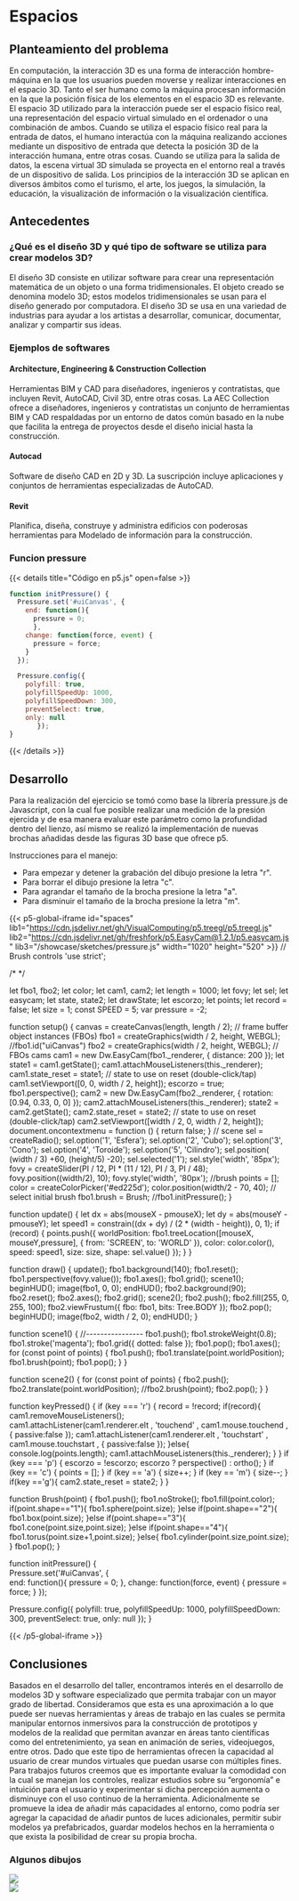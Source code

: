 # Espacios

## Planteamiento del problema
En computación, la interacción 3D es una forma de interacción hombre-máquina en la que los usuarios pueden moverse y realizar interacciones en el espacio 3D. Tanto el ser humano como la máquina procesan información en la que la posición física de los elementos en el espacio 3D es relevante.
El espacio 3D utilizado para la interacción puede ser el espacio físico real, una representación del espacio virtual simulado en el ordenador o una combinación de ambos. Cuando se utiliza el espacio físico real para la entrada de datos, el humano interactúa con la máquina realizando acciones mediante un dispositivo de entrada que detecta la posición 3D de la interacción humana, entre otras cosas. Cuando se utiliza para la salida de datos, la escena virtual 3D simulada se proyecta en el entorno real a través de un dispositivo de salida. Los principios de la interacción 3D se aplican en diversos ámbitos como el turismo, el arte, los juegos, la simulación, la educación, la visualización de información o la visualización científica.

## Antecedentes

### ¿Qué es el diseño 3D y qué tipo de software se utiliza para crear modelos 3D?

El diseño 3D consiste en utilizar software para crear una representación matemática de un objeto o una forma tridimensionales. El objeto creado se denomina modelo 3D; estos modelos tridimensionales se usan para el diseño generado por computadora. El diseño 3D se usa en una variedad de industrias para ayudar a los artistas a desarrollar, comunicar, documentar, analizar y compartir sus ideas.

### Ejemplos de softwares

#### Architecture, Engineering & Construction Collection
Herramientas BIM y CAD para diseñadores, ingenieros y contratistas, que incluyen Revit, AutoCAD, Civil 3D, entre otras cosas. La AEC Collection ofrece a diseñadores, ingenieros y contratistas un conjunto de herramientas BIM y CAD respaldadas por un entorno de datos común basado en la nube que facilita la entrega de proyectos desde el diseño inicial hasta la construcción.

#### Autocad
Software de diseño CAD en 2D y 3D. La suscripción incluye aplicaciones y conjuntos de herramientas especializadas de AutoCAD.

#### Revit
Planifica, diseña, construye y administra edificios con poderosas herramientas para Modelado de información para la construcción.

### Funcion pressure


{{< details title="Código en p5.js" open=false >}}
```js
function initPressure() {  
  Pressure.set('#uiCanvas', {      
    end: function(){
      pressure = 0;
      },
    change: function(force, event) {
      pressure = force;
    }
  });

  Pressure.config({
    polyfill: true, 
    polyfillSpeedUp: 1000, 
    polyfillSpeedDown: 300,
    preventSelect: true,
    only: null
       });
}
```
{{< /details >}}

## Desarrollo

Para la realización del ejercicio se tomó como base la librería pressure.js de Javascript, con la cual fue posible realizar una medición de la presión ejercida y de esa manera evaluar este parámetro como la profundidad dentro del lienzo, así mismo se realizó la implementación de nuevas brochas añadidas desde las figuras 3D base que ofrece p5.

Instrucciones para el manejo:
- Para empezar y detener la grabación del dibujo presione la letra "r".
- Para borrar el dibujo presione la letra "c".
- Para agrandar el tamaño de la brocha presione la letra "a".
- Para disminuir el tamaño de la brocha presione la letra "m".

{{< p5-global-iframe id="spaces" lib1="https://cdn.jsdelivr.net/gh/VisualComputing/p5.treegl/p5.treegl.js" lib2="https://cdn.jsdelivr.net/gh/freshfork/p5.EasyCam@1.2.1/p5.easycam.js" lib3="/showcase/sketches/pressure.js" width="1020" height="520" >}}
// Brush controls
'use strict';

/*
*/

let fbo1, fbo2;
let color;
let cam1, cam2;
let length = 1000;
let fovy;
let sel;
let easycam; 
let state, state2; 
let drawState;
let escorzo; 
let points; 
let record = false;
let size = 1;
const SPEED = 5;
var pressure = -2; 

function setup() {
  canvas = createCanvas(length, length / 2);
  // frame buffer object instances (FBOs)
  fbo1 = createGraphics(width / 2, height, WEBGL);
  //fbo1.id("uiCanvas")
  fbo2 = createGraphics(width / 2, height, WEBGL);
  // FBOs cams
  cam1 = new Dw.EasyCam(fbo1._renderer, { distance: 200 });
  let state1 = cam1.getState();
  cam1.attachMouseListeners(this._renderer);
  cam1.state_reset = state1;   // state to use on reset (double-click/tap)
  cam1.setViewport([0, 0, width / 2, height]);
  escorzo = true;
  fbo1.perspective();
  cam2 = new Dw.EasyCam(fbo2._renderer, { rotation: [0.94, 0.33, 0, 0] });
  cam2.attachMouseListeners(this._renderer);
  state2 = cam2.getState();
  cam2.state_reset = state2;   // state to use on reset (double-click/tap)
  cam2.setViewport([width / 2, 0, width / 2, height]);
  document.oncontextmenu = function () { return false; }
  // scene
  sel = createRadio(); sel.option('1', 'Esfera'); sel.option('2', 'Cubo'); sel.option('3', 'Cono'); sel.option('4', 'Toroide'); sel.option('5', 'Cilindro');
  sel.position( (width / 3) +60, (height/5) -20); 
  sel.selected('1'); sel.style('width', '85px');
  fovy = createSlider(PI / 12, PI * (11 / 12), PI / 3, PI / 48);
  fovy.position((width/2), 10);
  fovy.style('width', '80px');
  //brush
  points = [];
  color = createColorPicker('#ed225d');
  color.position(width/2 - 70, 40);
  // select initial brush
  fbo1.brush = Brush;
  //fbo1.initPressure();
}

function update() {
  let dx = abs(mouseX - pmouseX);
  let dy = abs(mouseY - pmouseY);
  let speed1 = constrain((dx + dy) / (2 * (width - height)), 0, 1);
  if (record) {
    points.push({
      worldPosition: fbo1.treeLocation([mouseX, mouseY,pressure], { from: 'SCREEN', to: 'WORLD' }),
      color: color.color(),
      speed: speed1,
      size: size,
      shape: sel.value()
    });
  }
}

function draw() {
  update();
  fbo1.background(140);
  fbo1.reset();
  fbo1.perspective(fovy.value());
  fbo1.axes();
  fbo1.grid();
  scene1();
  beginHUD();
  image(fbo1, 0, 0);
  endHUD();
  fbo2.background(90);
  fbo2.reset();
  fbo2.axes();
  fbo2.grid();
  scene2();
  fbo2.push();
  fbo2.fill(255, 0, 255, 100);
  fbo2.viewFrustum({ fbo: fbo1, bits: Tree.BODY });
  fbo2.pop();
  beginHUD();
  image(fbo2, width / 2, 0);
  endHUD();
}

function scene1() {
  //----------------
  fbo1.push();
  fbo1.strokeWeight(0.8);
  fbo1.stroke('magenta');
  fbo1.grid({ dotted: false });
  fbo1.pop();
  fbo1.axes();
  for (const point of points) {
    fbo1.push();
    fbo1.translate(point.worldPosition);
    fbo1.brush(point);
    fbo1.pop();
  }
}

function scene2() {
  for (const point of points) {
    fbo2.push();
    fbo2.translate(point.worldPosition);
    //fbo2.brush(point);
    fbo2.pop();
  }
}


function keyPressed() { 
  if (key === 'r') { 
    record = !record;
    if(record){ 
      cam1.removeMouseListeners();     
      cam1.attachListener(cam1.renderer.elt , 'touchend' , cam1.mouse.touchend , { passive:false });
      cam1.attachListener(cam1.renderer.elt , 'touchstart' , cam1.mouse.touchstart , { passive:false }); 
    }else{ 
      console.log(points.length);
      cam1.attachMouseListeners(this._renderer); 
    }
  }
  if (key === 'p') { 
      escorzo = !escorzo; escorzo ? perspective() : ortho();
  } if (key == 'c') { 
    points = []; 
  } if (key == 'a') {
    size++; 
  } if (key == 'm') {
    size--; 
  } if(key =='g'){
    cam2.state_reset = state2;
  } 
}

function Brush(point) {
  fbo1.push(); 
  fbo1.noStroke(); 
  fbo1.fill(point.color); 
  if(point.shape=="1"){ 
    fbo1.sphere(point.size); 
  }else if(point.shape=="2"){ 
    fbo1.box(point.size); 
  }else if(point.shape=="3"){ 
    fbo1.cone(point.size,point.size); 
  }else if(point.shape=="4"){ 
    fbo1.torus(point.size+1,point.size); 
  }else{ fbo1.cylinder(point.size,point.size); }
  fbo1.pop();
}

function initPressure() {  
  Pressure.set('#uiCanvas', {      
    end: function(){
      pressure = 0;
      },
    change: function(force, event) {
      pressure = force;
    }
  });

  Pressure.config({
    polyfill: true, 
    polyfillSpeedUp: 1000, 
    polyfillSpeedDown: 300,
    preventSelect: true,
    only: null
       });
}


{{< /p5-global-iframe >}}


## Conclusiones
Basados en el desarrollo del taller, encontramos interés en el desarrollo de modelos 3D y software especializado que permita trabajar con un mayor grado de libertad. Consideramos que esta es una aproximación a lo que puede ser nuevas herramientas y áreas de trabajo en las cuales se permita manipular entornos inmersivos para la construcción de prototipos y modelos de la realidad que permitan avanzar en áreas tanto científicas como del entretenimiento, ya sean en animación de series, videojuegos, entre otros. Dado que este tipo de herramientas ofrecen la capacidad al usuario de crear mundos virtuales que puedan usarse con múltiples fines. Para trabajos futuros creemos que es importante evaluar la comodidad con la cual se manejan los controles, realizar estudios sobre su “ergonomía” e intuición para el usuario y experimentar si dicha percepción aumenta o disminuye con el uso continuo de la herramienta. Adicionalmente se promueve la idea de añadir más capacidades al entorno, como podría ser agregar la capacidad de añadir puntos de luces adicionales, permitir subir modelos ya prefabricados, guardar modelos hechos en la herramienta o que exista la posibilidad de crear su propia brocha.

### Algunos dibujos
<img src="/showcase/sketches/arbol_ex.png"> <br>
<img src="/showcase/sketches/barco_ex.png">
